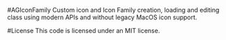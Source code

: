 #AGIconFamily
Custom icon and Icon Family creation, loading and editing class using modern APIs and without legacy MacOS icon support.

#License
This code is licensed under an MIT license.